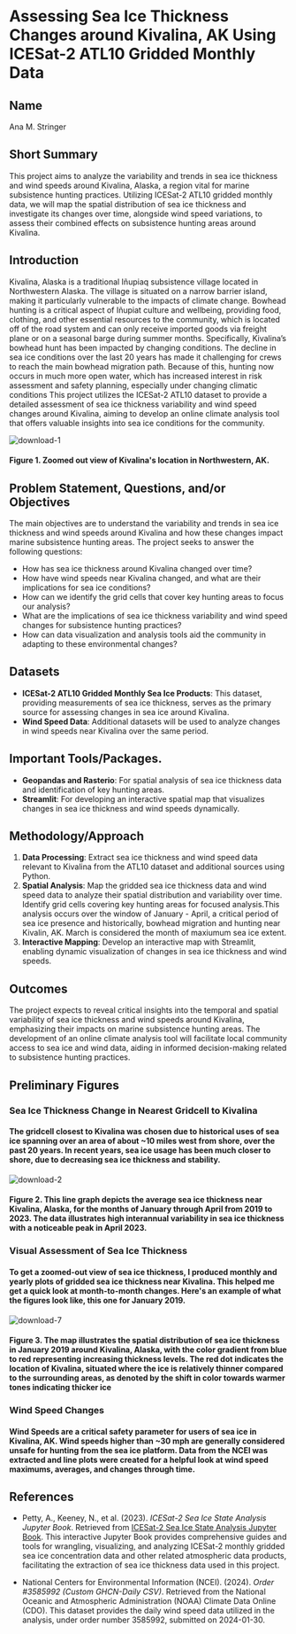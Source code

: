 # Assessing Sea Ice Thickness Changes around Kivalina, AK Using ICESat-2 ATL10 Gridded Monthly Data

## Name
Ana M. Stringer

## Short Summary
This project aims to analyze the variability and trends in sea ice thickness and wind speeds around Kivalina, Alaska, a region vital for marine subsistence hunting practices. Utilizing ICESat-2 ATL10 gridded monthly data, we will map the spatial distribution of sea ice thickness and investigate its changes over time, alongside wind speed variations, to assess their combined effects on subsistence hunting areas around Kivalina.

## Introduction
Kivalina, Alaska is a traditional Iñupiaq subsistence village located in Northwestern Alaska. The village is situated on a narrow barrier island, making it particularly vulnerable to the impacts of climate change. Bowhead hunting is a critical aspect of Iñupiat culture and wellbeing, providing food, clothing, and other essential resources to the community, which is located off of the road system and can only receive imported goods via freight plane or on a seasonal barge during summer months. Specifically, Kivalina’s bowhead hunt has been impacted by changing conditions. The decline in sea ice conditions over the last 20 years has made it challenging for crews to reach the main bowhead migration path. Because of this,  hunting now occurs in much more open water, which has increased interest in risk assessment and safety planning, especially under changing climatic conditions This project utilizes the ICESat-2 ATL10 dataset to provide a detailed assessment of sea ice thickness variability and wind speed changes around Kivalina, aiming to develop an online climate analysis tool that offers valuable insights into sea ice conditions for the community.

![download-1](https://github.com/UW-GDA/kvlclimate/assets/153063310/315cd19a-25f3-42bc-b775-98997a619629)
#### Figure 1. Zoomed out view of Kivalina's location in Northwestern, AK. 

## Problem Statement, Questions, and/or Objectives
The main objectives are to understand the variability and trends in sea ice thickness and wind speeds around Kivalina and how these changes impact marine subsistence hunting areas. The project seeks to answer the following questions:
- How has sea ice thickness around Kivalina changed over time?
- How have wind speeds near Kivalina changed, and what are their implications for sea ice conditions?
- How can we identify the grid cells that cover key hunting areas to focus our analysis?
- What are the implications of sea ice thickness variability and wind speed changes for subsistence hunting practices?
- How can data visualization and analysis tools aid the community in adapting to these environmental changes?

## Datasets
- **ICESat-2 ATL10 Gridded Monthly Sea Ice Products**: This dataset, providing measurements of sea ice thickness, serves as the primary source for assessing changes in sea ice around Kivalina.
- **Wind Speed Data**: Additional datasets will be used to analyze changes in wind speeds near Kivalina over the same period.

## Important Tools/Packages.
- **Geopandas and Rasterio**: For spatial analysis of sea ice thickness data and identification of key hunting areas.
- **Streamlit**: For developing an interactive spatial map that visualizes changes in sea ice thickness and wind speeds dynamically.

## Methodology/Approach
1. **Data Processing**: Extract sea ice thickness and wind speed data relevant to Kivalina from the ATL10 dataset and additional sources using Python.
2. **Spatial Analysis**: Map the gridded sea ice thickness data and wind speed data to analyze their spatial distribution and variability over time. Identify grid cells covering key hunting areas for focused analysis.This analysis occurs over the window of January - April, a critical period of sea ice presence and historically, bowhead migration and hunting near Kivalin, AK. March is considered the month of maxiumum sea ice extent. 
3. **Interactive Mapping**: Develop an interactive map with Streamlit, enabling dynamic visualization of changes in sea ice thickness and wind speeds.

## Outcomes
The project expects to reveal critical insights into the temporal and spatial variability of sea ice thickness and wind speeds around Kivalina, emphasizing their impacts on marine subsistence hunting areas. The development of an online climate analysis tool will facilitate local community access to sea ice and wind data, aiding in informed decision-making related to subsistence hunting practices.

## Preliminary Figures 
### Sea Ice Thickness Change in Nearest Gridcell to Kivalina
#### The gridcell closest to Kivalina was chosen due to historical uses of sea ice spanning over an area of about ~10 miles west from shore, over the past 20 years. In recent years, sea ice usage has been much closer to shore, due to decreasing sea ice thickness and stability. 
![download-2](https://github.com/UW-GDA/kvlclimate/assets/153063310/772dc5fd-f7a0-4908-9376-23a5a0d31659)
#### Figure 2. This line graph depicts the average sea ice thickness near Kivalina, Alaska, for the months of January through April from 2019 to 2023. The data illustrates high interannual variability in sea ice thickness with a noticeable peak in April 2023. 

### Visual Assessment of Sea Ice Thickness 
#### To get a zoomed-out view of sea ice thickness, I produced monthly and yearly plots of gridded sea ice thickness near Kivalina. This helped me get a quick look at month-to-month changes. Here's an example of what the figures look like, this one for January 2019. 
![download-7](https://github.com/UW-GDA/kvlclimate/assets/153063310/71ebd760-bfd4-460e-bab2-e86db3351d57)
#### Figure 3. The map illustrates the spatial distribution of sea ice thickness in January 2019 around Kivalina, Alaska, with the color gradient from blue to red representing increasing thickness levels. The red dot indicates the location of Kivalina, situated where the ice is relatively thinner compared to the surrounding areas, as denoted by the shift in color towards warmer tones indicating thicker ice 

### Wind Speed Changes 
#### Wind Speeds are a critical safety parameter for users of sea ice in Kivalina, AK. Wind speeds higher than ~30 mph are generally considered unsafe for hunting from the sea ice platform. Data from the NCEI was extracted and line plots were created for a helpful look at wind speed maximums, averages, and changes through time. 

## References

- Petty, A., Keeney, N., et al. (2023). *ICESat-2 Sea Ice State Analysis Jupyter Book*. Retrieved from [ICESat-2 Sea Ice State Analysis Jupyter Book](http://www.icesat-2-sea-ice-state.info). This interactive Jupyter Book provides comprehensive guides and tools for wrangling, visualizing, and analyzing ICESat-2 monthly gridded sea ice concentration data and other related atmospheric data products, facilitating the extraction of sea ice thickness data used in this project.

- National Centers for Environmental Information (NCEI). (2024). *Order #3585992 (Custom GHCN-Daily CSV)*. Retrieved from the National Oceanic and Atmospheric Administration (NOAA) Climate Data Online (CDO). This dataset provides the daily wind speed data utilized in the analysis, under order number 3585992, submitted on 2024-01-30.


